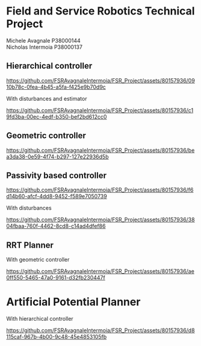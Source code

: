 # Field and Service Robotics Technical Project
Michele Avagnale P38000144 \
Nicholas Intermoia P38000137 

## Hierarchical controller

https://github.com/FSRAvagnaleIntermoia/FSR_Project/assets/80157936/0910b78c-0fea-4b45-a5fa-f425e9b70d9c

With disturbances and estimator

https://github.com/FSRAvagnaleIntermoia/FSR_Project/assets/80157936/c19fd3ba-00ec-4edf-b350-bef2bd612cc0

## Geometric controller

https://github.com/FSRAvagnaleIntermoia/FSR_Project/assets/80157936/bea3da38-0e59-4f74-b297-127e22936d5b

## Passivity based controller

https://github.com/FSRAvagnaleIntermoia/FSR_Project/assets/80157936/f6d14b60-afcf-4dd8-9452-f589e7050739

With disturbances

https://github.com/FSRAvagnaleIntermoia/FSR_Project/assets/80157936/3804fbaa-760f-4462-8cd8-c14ad4dfef86

## RRT Planner

With geometric controller

https://github.com/FSRAvagnaleIntermoia/FSR_Project/assets/80157936/ae0ff550-5465-47a0-9161-d32fb230447f

# Artificial Potential Planner 

With hierarchical controller

https://github.com/FSRAvagnaleIntermoia/FSR_Project/assets/80157936/d8115caf-967b-4b00-9c48-45e4853105fb




